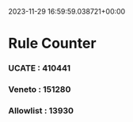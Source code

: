 2023-11-29 16:59:59.038721+00:00
# Rule Counter 
 ### UCATE : 410441

 ### Veneto : 151280

 ### Allowlist : 13930